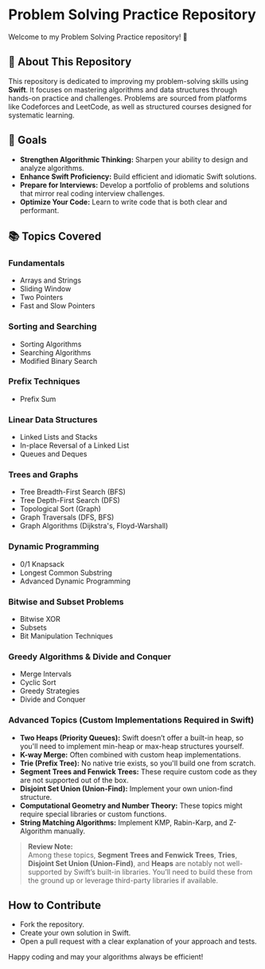 # Problem Solving Practice Repository

Welcome to my Problem Solving Practice repository! 👋

## 🚀 About This Repository
This repository is dedicated to improving my problem-solving skills using **Swift**. It focuses on mastering algorithms and data structures through hands-on practice and challenges. Problems are sourced from platforms like Codeforces and LeetCode, as well as structured courses designed for systematic learning.

## 🎯 Goals
- **Strengthen Algorithmic Thinking:** Sharpen your ability to design and analyze algorithms.
- **Enhance Swift Proficiency:** Build efficient and idiomatic Swift solutions.
- **Prepare for Interviews:** Develop a portfolio of problems and solutions that mirror real coding interview challenges.
- **Optimize Your Code:** Learn to write code that is both clear and performant.

## 📚 Topics Covered

### Fundamentals
- Arrays and Strings
- Sliding Window
- Two Pointers
- Fast and Slow Pointers

### Sorting and Searching
- Sorting Algorithms
- Searching Algorithms
- Modified Binary Search

### Prefix Techniques
- Prefix Sum

### Linear Data Structures
- Linked Lists and Stacks
- In-place Reversal of a Linked List
- Queues and Deques

### Trees and Graphs
- Tree Breadth-First Search (BFS)
- Tree Depth-First Search (DFS)
- Topological Sort (Graph)
- Graph Traversals (DFS, BFS)
- Graph Algorithms (Dijkstra's, Floyd-Warshall)

### Dynamic Programming
- 0/1 Knapsack
- Longest Common Substring
- Advanced Dynamic Programming

### Bitwise and Subset Problems
- Bitwise XOR
- Subsets
- Bit Manipulation Techniques

### Greedy Algorithms & Divide and Conquer
- Merge Intervals
- Cyclic Sort
- Greedy Strategies
- Divide and Conquer

### Advanced Topics (Custom Implementations Required in Swift)
- **Two Heaps (Priority Queues):** Swift doesn’t offer a built-in heap, so you'll need to implement min-heap or max-heap structures yourself.
- **K-way Merge:** Often combined with custom heap implementations.
- **Trie (Prefix Tree):** No native trie exists, so you'll build one from scratch.
- **Segment Trees and Fenwick Trees:** These require custom code as they are not supported out of the box.
- **Disjoint Set Union (Union-Find):** Implement your own union-find structure.
- **Computational Geometry and Number Theory:** These topics might require special libraries or custom functions.
- **String Matching Algorithms:** Implement KMP, Rabin-Karp, and Z-Algorithm manually.

> **Review Note:**  
> Among these topics, **Segment Trees and Fenwick Trees**, **Tries**, **Disjoint Set Union (Union-Find)**, and **Heaps** are notably not well-supported by Swift’s built-in libraries. You’ll need to build these from the ground up or leverage third-party libraries if available.

## How to Contribute
- Fork the repository.
- Create your own solution in Swift.
- Open a pull request with a clear explanation of your approach and tests.

Happy coding and may your algorithms always be efficient!
